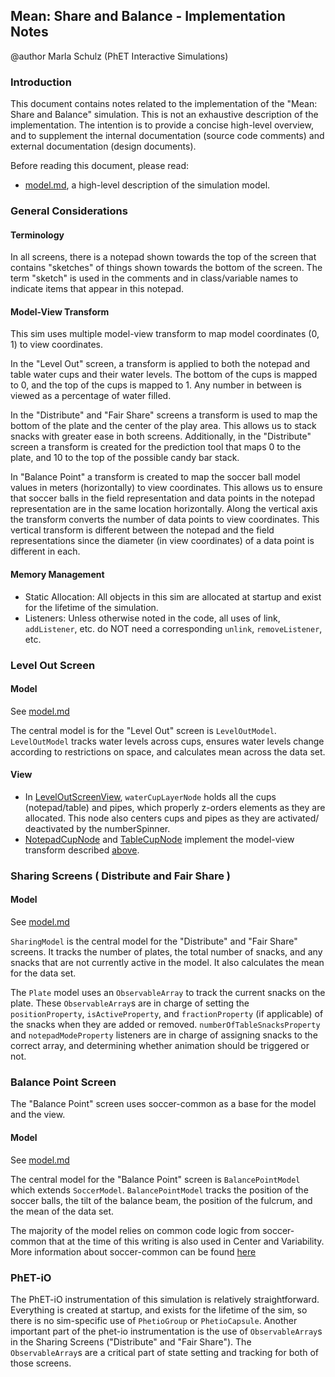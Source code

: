 ## Mean: Share and Balance - Implementation Notes

@author Marla Schulz (PhET Interactive Simulations)

### Introduction

This document contains notes related to the implementation of the "Mean: Share and Balance" simulation. This is not an
exhaustive description of the implementation. The intention is to provide a concise high-level overview, and to
supplement the internal documentation (source code comments) and external documentation (design documents).

Before reading this document, please read:

- [model.md](https://github.com/phetsims/mean-share-and-balance/blob/main/doc/model.md), a high-level description of the
  simulation model.

### General Considerations

#### Terminology

In all screens, there is a notepad shown towards the top of the screen that contains "sketches" of things shown towards
the bottom of the screen. The term "sketch" is used in the comments and in class/variable names to indicate items that
appear in this notepad.

#### Model-View Transform

This sim uses multiple model-view transform to map model coordinates (0, 1) to view coordinates.

In the "Level Out" screen, a transform is applied to both the notepad and table water cups and their water levels. The
bottom of the cups is mapped to 0, and the top of the cups is mapped to 1. Any number in between is viewed as a
percentage of water filled.

In the "Distribute" and "Fair Share" screens a transform is used to map the bottom of the plate and the center of the
play area. This allows us to stack snacks with greater ease in both screens. Additionally, in the "Distribute" screen a
transform is created for the prediction tool that maps 0 to the plate, and 10 to the top of the possible candy bar
stack.

In "Balance Point" a transform is created to map the soccer ball model values in meters (horizontally) to view
coordinates. This allows us to ensure that soccer balls in the field representation and data points in the notepad
representation are in the same location horizontally. Along the vertical axis the transform converts the number of data
points to view coordinates. This vertical transform is different between the notepad and the field representations since
the diameter (in view coordinates) of a data point is different in each.

#### Memory Management

- Static Allocation: All objects in this sim are allocated at startup and exist for the lifetime of the simulation.
- Listeners: Unless otherwise noted in the code, all uses of link, `addListener`, etc. do NOT need a corresponding `unlink`, `removeListener`, etc.

### Level Out Screen

#### Model
See [model.md](https://github.com/phetsims/mean-share-and-balance/blob/main/doc/model.md)

The central model is for the "Level Out" screen is `LevelOutModel`. `LevelOutModel` tracks water levels across cups,
ensures water levels change according to restrictions on space, and calculates mean across the data set.

#### View

- In
  [LevelOutScreenView](https://github.com/phetsims/mean-share-and-balance/blob/main/js/intro/view/IntroScreenView.ts), `waterCupLayerNode`
  holds all the cups (notepad/table) and pipes, which properly z-orders elements as they are allocated. This node also
  centers cups and pipes as they are activated/ deactivated by the numberSpinner.
- [NotepadCupNode](https://github.com/phetsims/mean-share-and-balance/blob/main/js/intro/view/WaterCup2DNode.ts)
  and [TableCupNode](https://github.com/phetsims/mean-share-and-balance/blob/main/js/intro/view/WaterCup3DNode.ts)
  implement the model-view transform described [above](#model-view-transform).

### Sharing Screens ( Distribute and Fair Share )

#### Model
See [model.md](https://github.com/phetsims/mean-share-and-balance/blob/main/doc/model.md)

`SharingModel` is the central model for the "Distribute" and "Fair Share" screens. It tracks the number of plates, the
total number of snacks, and any snacks that are not currently active in the model. It also calculates the mean for the
data set.

The `Plate` model uses an `ObservableArray` to track the current snacks on the plate. These `ObservableArray`s are in
charge of setting the `positionProperty`, `isActiveProperty`, and `fractionProperty` (if applicable) of the snacks when
they are added or removed. `numberOfTableSnacksProperty` and `notepadModeProperty` listeners are in charge of assigning
snacks to the correct array, and determining whether animation should be triggered or not.

### Balance Point Screen
The "Balance Point" screen uses soccer-common as a base for the model and the view.

#### Model
See [model.md](https://github.com/phetsims/mean-share-and-balance/blob/main/doc/model.md)

The central model for the "Balance Point" screen is `BalancePointModel` which extends `SoccerModel`. `BalancePointModel`
tracks the position of the soccer balls, the tilt of the balance beam, the position of the fulcrum, and the mean of the
data set.

The majority of the model relies on common code logic from soccer-common that at the time of this writing is also used
in Center and Variability. More information about soccer-common can be
found [here](https://github.com/phetsims/soccer-common/blob/main/doc/implementation-notes.md)

### PhET-iO

The PhET-iO instrumentation of this simulation is relatively straightforward. Everything is created at startup, and
exists for the lifetime of the sim, so there is no sim-specific use of `PhetioGroup` or `PhetioCapsule`. Another
important part of the phet-io instrumentation is the use of `ObservableArray`s in the Sharing Screens ("Distribute"
and "Fair Share"). The `ObservableArray`s are a critical part of state setting and tracking for both of those screens. 
